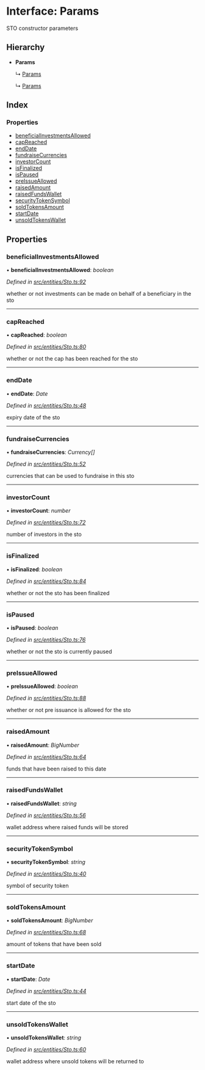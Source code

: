 # Interface: Params

STO constructor parameters

## Hierarchy

- **Params**

  ↳ [Params](_entities_simplesto_.params.md)

  ↳ [Params](_entities_tieredsto_.params.md)

## Index

### Properties

- [beneficialInvestmentsAllowed](_entities_sto_.params.md#beneficialinvestmentsallowed)
- [capReached](_entities_sto_.params.md#capreached)
- [endDate](_entities_sto_.params.md#enddate)
- [fundraiseCurrencies](_entities_sto_.params.md#fundraisecurrencies)
- [investorCount](_entities_sto_.params.md#investorcount)
- [isFinalized](_entities_sto_.params.md#isfinalized)
- [isPaused](_entities_sto_.params.md#ispaused)
- [preIssueAllowed](_entities_sto_.params.md#preissueallowed)
- [raisedAmount](_entities_sto_.params.md#raisedamount)
- [raisedFundsWallet](_entities_sto_.params.md#raisedfundswallet)
- [securityTokenSymbol](_entities_sto_.params.md#securitytokensymbol)
- [soldTokensAmount](_entities_sto_.params.md#soldtokensamount)
- [startDate](_entities_sto_.params.md#startdate)
- [unsoldTokensWallet](_entities_sto_.params.md#unsoldtokenswallet)

## Properties

### beneficialInvestmentsAllowed

• **beneficialInvestmentsAllowed**: _boolean_

_Defined in [src/entities/Sto.ts:92](https://github.com/PolymathNetwork/polymath-sdk/blob/d80c6e9/src/entities/Sto.ts#L92)_

whether or not investments can be made on behalf of a beneficiary in the sto

---

### capReached

• **capReached**: _boolean_

_Defined in [src/entities/Sto.ts:80](https://github.com/PolymathNetwork/polymath-sdk/blob/d80c6e9/src/entities/Sto.ts#L80)_

whether or not the cap has been reached for the sto

---

### endDate

• **endDate**: _Date_

_Defined in [src/entities/Sto.ts:48](https://github.com/PolymathNetwork/polymath-sdk/blob/d80c6e9/src/entities/Sto.ts#L48)_

expiry date of the sto

---

### fundraiseCurrencies

• **fundraiseCurrencies**: _Currency[]_

_Defined in [src/entities/Sto.ts:52](https://github.com/PolymathNetwork/polymath-sdk/blob/d80c6e9/src/entities/Sto.ts#L52)_

currencies that can be used to fundraise in this sto

---

### investorCount

• **investorCount**: _number_

_Defined in [src/entities/Sto.ts:72](https://github.com/PolymathNetwork/polymath-sdk/blob/d80c6e9/src/entities/Sto.ts#L72)_

number of investors in the sto

---

### isFinalized

• **isFinalized**: _boolean_

_Defined in [src/entities/Sto.ts:84](https://github.com/PolymathNetwork/polymath-sdk/blob/d80c6e9/src/entities/Sto.ts#L84)_

whether or not the sto has been finalized

---

### isPaused

• **isPaused**: _boolean_

_Defined in [src/entities/Sto.ts:76](https://github.com/PolymathNetwork/polymath-sdk/blob/d80c6e9/src/entities/Sto.ts#L76)_

whether or not the sto is currently paused

---

### preIssueAllowed

• **preIssueAllowed**: _boolean_

_Defined in [src/entities/Sto.ts:88](https://github.com/PolymathNetwork/polymath-sdk/blob/d80c6e9/src/entities/Sto.ts#L88)_

whether or not pre issuance is allowed for the sto

---

### raisedAmount

• **raisedAmount**: _BigNumber_

_Defined in [src/entities/Sto.ts:64](https://github.com/PolymathNetwork/polymath-sdk/blob/d80c6e9/src/entities/Sto.ts#L64)_

funds that have been raised to this date

---

### raisedFundsWallet

• **raisedFundsWallet**: _string_

_Defined in [src/entities/Sto.ts:56](https://github.com/PolymathNetwork/polymath-sdk/blob/d80c6e9/src/entities/Sto.ts#L56)_

wallet address where raised funds will be stored

---

### securityTokenSymbol

• **securityTokenSymbol**: _string_

_Defined in [src/entities/Sto.ts:40](https://github.com/PolymathNetwork/polymath-sdk/blob/d80c6e9/src/entities/Sto.ts#L40)_

symbol of security token

---

### soldTokensAmount

• **soldTokensAmount**: _BigNumber_

_Defined in [src/entities/Sto.ts:68](https://github.com/PolymathNetwork/polymath-sdk/blob/d80c6e9/src/entities/Sto.ts#L68)_

amount of tokens that have been sold

---

### startDate

• **startDate**: _Date_

_Defined in [src/entities/Sto.ts:44](https://github.com/PolymathNetwork/polymath-sdk/blob/d80c6e9/src/entities/Sto.ts#L44)_

start date of the sto

---

### unsoldTokensWallet

• **unsoldTokensWallet**: _string_

_Defined in [src/entities/Sto.ts:60](https://github.com/PolymathNetwork/polymath-sdk/blob/d80c6e9/src/entities/Sto.ts#L60)_

wallet address where unsold tokens will be returned to
